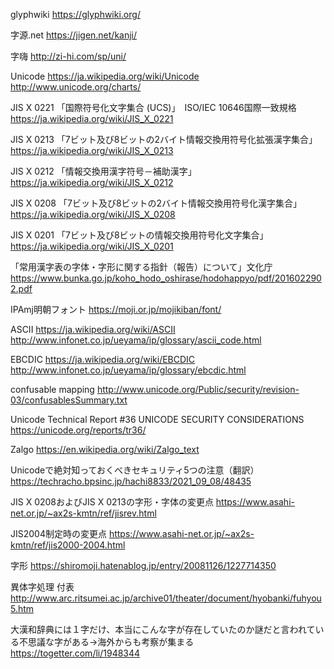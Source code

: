 glyphwiki
https://glyphwiki.org/

字源.net
https://jigen.net/kanji/

字嗨
http://zi-hi.com/sp/uni/

Unicode
https://ja.wikipedia.org/wiki/Unicode
http://www.unicode.org/charts/

JIS X 0221 「国際符号化文字集合 (UCS)」　ISO/IEC 10646国際一致規格
https://ja.wikipedia.org/wiki/JIS_X_0221

JIS X 0213 「7ビット及び8ビットの2バイト情報交換用符号化拡張漢字集合」
https://ja.wikipedia.org/wiki/JIS_X_0213

JIS X 0212 「情報交換用漢字符号－補助漢字」
https://ja.wikipedia.org/wiki/JIS_X_0212

JIS X 0208 「7ビット及び8ビットの2バイト情報交換用符号化漢字集合」
https://ja.wikipedia.org/wiki/JIS_X_0208

JIS X 0201 「7ビット及び8ビットの情報交換用符号化文字集合」
https://ja.wikipedia.org/wiki/JIS_X_0201

「常用漢字表の字体・字形に関する指針（報告）について」文化庁
https://www.bunka.go.jp/koho_hodo_oshirase/hodohappyo/pdf/2016022902.pdf

IPAmj明朝フォント
https://moji.or.jp/mojikiban/font/

ASCII
https://ja.wikipedia.org/wiki/ASCII
http://www.infonet.co.jp/ueyama/ip/glossary/ascii_code.html

EBCDIC
https://ja.wikipedia.org/wiki/EBCDIC
http://www.infonet.co.jp/ueyama/ip/glossary/ebcdic.html





confusable mapping
http://www.unicode.org/Public/security/revision-03/confusablesSummary.txt

Unicode Technical Report #36
UNICODE SECURITY CONSIDERATIONS
https://unicode.org/reports/tr36/


Zalgo
https://en.wikipedia.org/wiki/Zalgo_text

Unicodeで絶対知っておくべきセキュリティ5つの注意（翻訳）
https://techracho.bpsinc.jp/hachi8833/2021_09_08/48435

JIS X 0208およびJIS X 0213の字形・字体の変更点
https://www.asahi-net.or.jp/~ax2s-kmtn/ref/jisrev.html

JIS2004制定時の変更点
https://www.asahi-net.or.jp/~ax2s-kmtn/ref/jis2000-2004.html

字形
https://shiromoji.hatenablog.jp/entry/20081126/1227714350

異体字処理 付表
http://www.arc.ritsumei.ac.jp/archive01/theater/document/hyobanki/fuhyou5.htm

大漢和辞典には１字だけ、本当にこんな字が存在していたのか謎だと言われている不思議な字がある→海外からも考察が集まる
https://togetter.com/li/1948344
